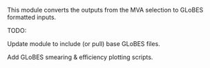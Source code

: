 This module converts the outputs from the MVA selection to GLoBES formatted inputs.

TODO:

Update module to include (or pull) base GLoBES files.

Add GLoBES smearing & efficiency plotting scripts.
